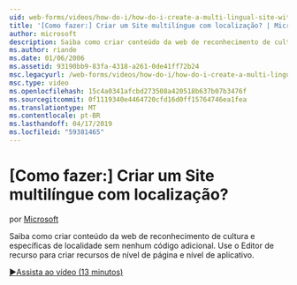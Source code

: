 ```yaml
---
uid: web-forms/videos/how-do-i/how-do-i-create-a-multi-lingual-site-with-localization
title: '[Como fazer:] Criar um Site multilíngue com localização? | Microsoft Docs'
author: microsoft
description: Saiba como criar conteúdo da web de reconhecimento de cultura e específicas de localidade sem nenhum código adicional. Use o Editor de recursos para criar o nível de página e nível de aplicativo...
ms.author: riande
ms.date: 01/06/2006
ms.assetid: 93190bb9-83fa-4318-a261-0de41ff72b24
msc.legacyurl: /web-forms/videos/how-do-i/how-do-i-create-a-multi-lingual-site-with-localization
msc.type: video
ms.openlocfilehash: 15c4a0341afcbd273508a420518b637b07b3476f
ms.sourcegitcommit: 0f1119340e4464720cfd16d0ff15764746ea1fea
ms.translationtype: MT
ms.contentlocale: pt-BR
ms.lasthandoff: 04/17/2019
ms.locfileid: "59381465"
---
```

# <a name="how-do-i-create-a-multi-lingual-site-with-localization"></a>[Como fazer:] Criar um Site multilíngue com localização?

por [Microsoft](https://github.com/microsoft)

Saiba como criar conteúdo da web de reconhecimento de cultura e específicas de localidade sem nenhum código adicional. Use o Editor de recurso para criar recursos de nível de página e nível de aplicativo.

[&#9654;Assista ao vídeo (13 minutos)](https://channel9.msdn.com/Blogs/ASP-NET-Site-Videos/how-do-i-create-a-multi-lingual-site-with-localization)
